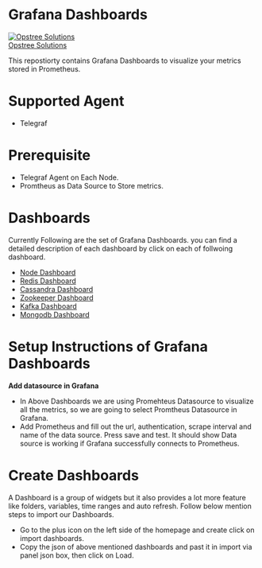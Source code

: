 # Grafana Dashboards
[![Opstree Solutions][opstree_avatar]][opstree_homepage]<br/>[Opstree Solutions][opstree_homepage] 

  [opstree_homepage]: https://opstree.github.io/
  [opstree_avatar]: https://img.cloudposse.com/150x150/https://github.com/opstree.png

This repostiorty contains Grafana Dashboards to visualize your metrics stored in Prometheus.

# Supported Agent
- Telegraf

# Prerequisite
- Telegraf Agent on Each Node.
- Promtheus as Data Source to Store metrics.

# Dashboards
Currently Following are the set of Grafana Dashboards. you can find a detailed description of each dashboard by click on each of follwoing dashboard.
- [Node Dashboard](https://github.com/OT-MONITORING-KIT/GrafanaDashboards/tree/master/node)
- [Redis Dashboard](https://github.com/OT-MONITORING-KIT/GrafanaDashboards/tree/master/redis)
- [Cassandra Dashboard](https://github.com/OT-MONITORING-KIT/GrafanaDashboards/tree/master/cassandra)
- [Zookeeper Dashboard](https://github.com/OT-MONITORING-KIT/GrafanaDashboards/tree/master/zookeeper)
- [Kafka Dashboard](https://github.com/OT-MONITORING-KIT/GrafanaDashboards/tree/master/kafka)
- [Mongodb Dashboard](https://github.com/OT-MONITORING-KIT/GrafanaDashboards/tree/master/mongodb)

# Setup Instructions of Grafana Dashboards
**Add datasource in Grafana**
- In Above Dashboards we are using Promehteus Datasource to visualize all the metrics, so we are going to select Promtheus Datasource in Grafana.
- Add Prometheus and fill out the url, authentication, scrape interval and name of the data source. Press save and test. It should show Data source is working if Grafana successfully connects to Prometheus.

# Create Dashboards
A Dashboard is a group of widgets but it also provides a lot more feature like folders, variables, time ranges and auto refresh. Follow below mention steps to import our Dashboards.
- Go to the plus icon on the left side of the homepage and create click on import dashboards.
- Copy the json of above mentioned dashboards and past it in import via panel json box, then click on Load.